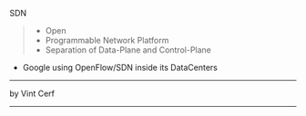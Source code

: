 SDN
> * Open
> * Programmable Network Platform
> * Separation of Data-Plane and Control-Plane

* Google using OpenFlow/SDN inside its DataCenters

---

by Vint Cerf



---
